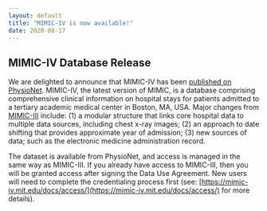 ```yaml
---
layout: default
title: "MIMIC-IV is now available!"
date: 2020-08-17
---
```


## MIMIC-IV Database Release

We are delighted to announce that MIMIC-IV has been [published on PhysioNet](https://doi.org/10.13026/a3wn-hq05). MIMIC-IV, the latest version of MIMIC, is a database comprising comprehensive clinical information on hospital stays for patients admitted to a tertiary academic medical center in Boston, MA, USA. Major changes from [MIMIC-III](https://doi.org/10.13026/C2XW26) include: (1) a modular structure that links core hospital data to multiple data sources, including chest x-ray images; (2) an approach to date shifting that provides approximate year of admission; (3) new sources of data; such as the electronic medicine administration record.

The dataset is available from PhysioNet, and access is managed in the same way as MIMIC-III. If you already have access to MIMIC-III, then you will be granted access after signing the Data Use Agreement. New users will need to complete the credentialing process first (see: [https://mimic-iv.mit.edu/docs/access/](https://mimic-iv.mit.edu/docs/access/) for more details). 